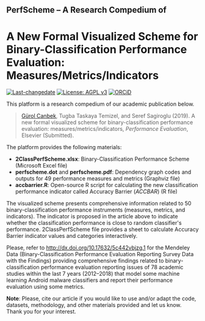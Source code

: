 ## PerfScheme – A Research Compedium of
# A New Formal Visualized Scheme for Binary-Classification Performance Evaluation: Measures/Metrics/Indicators

[![Last-changedate](https://img.shields.io/badge/last%20change-2019--02--11-brightgreen.svg)](https://github.com/gurol/perfscheme) [![License: AGPL v3](https://img.shields.io/badge/License-AGPL%20v3-blue.svg)](https://www.gnu.org/licenses/agpl-3.0)  [![ORCiD](https://img.shields.io/badge/ORCiD-0000--0002--9337--097X-green.svg)](https://orcid.org/0000-0002-9337-097X)

This platform is a research compedium of our academic publication below.

> [Gürol Canbek](http:gurol.canbek.com/Publications), Tugba Taskaya Temizel, and Seref Sagiroglu (2019). A new formal visualized scheme for binary-classification performance evaluation: measures/metrics/indicators, *Performance Evaluation*, Elsevier (Submitted).

The platform provides the following materials:
- **2ClassPerfScheme.xlsx**: Binary-Classification Performance Scheme (Microsoft Excel file)
- **perfscheme.dot** and **perfscheme.pdf**: Dependency graph codes and outputs for 49 performance measures and metrics (Graphviz file)
- **accbarrier.R**: Open-source R script for calculating the new classification performance indicator called Accuracy Barrier (*ACCBAR*) (R file)

The visualized scheme presents comprehensive information related to 50 binary-classification performance instruments (measures, metrics, and indicators).
The indicator is proposed in the article above to indicate whether the classification performance is close to random classifier's performance.
2ClassPerfScheme file provides a sheet to calculate Accuracy Barrier indicator values and categories interactively.

Please, refer to http://dx.doi.org/10.17632/5c442vbjzg.1 for the Mendeley Data (Binary-Classification Performance Evaluation Reporting Survey Data with the Findings) providing comprehensive findings related to binary-classification performance evaluation reporting issues of 78 academic studies within the last 7 years (2012–2018) that model some machine learning Android malware classifiers and report their performance evaluation using some metrics.

**Note**: Please, cite our article if you would like to use and/or adapt the code, datasets, methodology, and other materials provided and let us know. Thank you for your interest.

